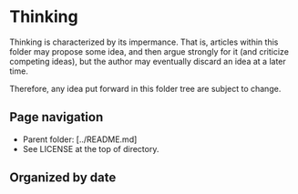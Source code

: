 # Thinking

Thinking is characterized by its impermance. That is, articles within this folder may propose some idea, and then argue strongly for it (and criticize competing ideas), but the author may eventually discard an idea at a later time.

Therefore, any idea put forward in this folder tree are subject to change.

## Page navigation

 * Parent folder: [../README.md]
 * See LICENSE at the top of directory.

## Organized by date

